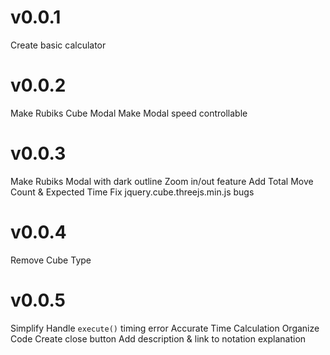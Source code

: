# v0.0.1

Create basic calculator

# v0.0.2

Make Rubiks Cube Modal
Make Modal speed controllable

# v0.0.3

Make Rubiks Modal with dark outline
Zoom in/out feature
Add Total Move Count & Expected Time
Fix jquery.cube.threejs.min.js bugs

# v0.0.4

Remove Cube Type

# v0.0.5

Simplify
Handle `execute()` timing error
Accurate Time Calculation
Organize Code
Create close button
Add description & link to notation explanation
